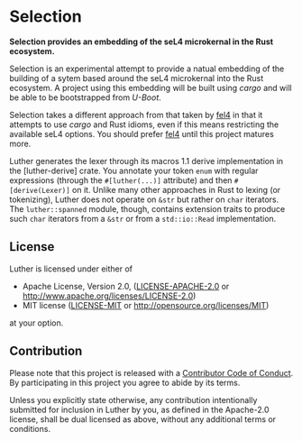 # Selection

**Selection provides an embedding of the seL4 microkernal in the Rust ecosystem.**

Selection is an experimental attempt to provide a natual embedding of the building 
of a sytem based around the seL4 microkernal into the Rust ecosystem. A project
using this embedding will be built using *cargo* and will be able to be bootstrapped
from *U-Boot*.

Selection takes a different approach from that taken by [fel4] in that it attempts
to use *cargo* and Rust idioms, even if this means restricting the available seL4 
options. You should prefer [fel4] until this project matures more.

[fel4]:https://crates.io/crates/cargo-fel4


Luther generates the lexer through its macros 1.1 derive implementation in the [luther-derive]
crate. You annotate your token `enum` with regular expressions (through the `#[luther(...)]`
attribute) and then `#[derive(Lexer)]` on it. Unlike many other approaches in Rust to lexing 
(or tokenizing), Luther does not operate on `&str` but rather on `char` iterators. The 
`luther::spanned` module, though, contains extension traits to produce such `char` iterators
from a `&str` or from a `std::io::Read` implementation.

## License

Luther is licensed under either of

 * Apache License, Version 2.0, ([LICENSE-APACHE-2.0](LICENSE-APACHE-2.0) or
   http://www.apache.org/licenses/LICENSE-2.0)
 * MIT license ([LICENSE-MIT](LICENSE-MIT) or
   http://opensource.org/licenses/MIT)

at your option.

## Contribution

Please note that this project is released with a [Contributor Code of Conduct][code-of-conduct].
By participating in this project you agree to abide by its terms.

Unless you explicitly state otherwise, any contribution intentionally submitted
for inclusion in Luther by you, as defined in the Apache-2.0 license, shall be
dual licensed as above, without any additional terms or conditions.

[code-of-conduct]: CODE_OF_CONDUCT.md
